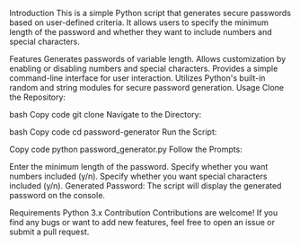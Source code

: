 Introduction
This is a simple Python script that generates secure passwords based on user-defined criteria. It allows users to specify the minimum length of the password and whether they want to include numbers and special characters.

Features
Generates passwords of variable length.
Allows customization by enabling or disabling numbers and special characters.
Provides a simple command-line interface for user interaction.
Utilizes Python's built-in random and string modules for secure password generation.
Usage
Clone the Repository:

bash
Copy code
git clone <repository-url>
Navigate to the Directory:

bash
Copy code
cd password-generator
Run the Script:

Copy code
python password_generator.py
Follow the Prompts:

Enter the minimum length of the password.
Specify whether you want numbers included (y/n).
Specify whether you want special characters included (y/n).
Generated Password:
The script will display the generated password on the console.

Requirements
Python 3.x
Contribution
Contributions are welcome! If you find any bugs or want to add new features, feel free to open an issue or submit a pull request.

